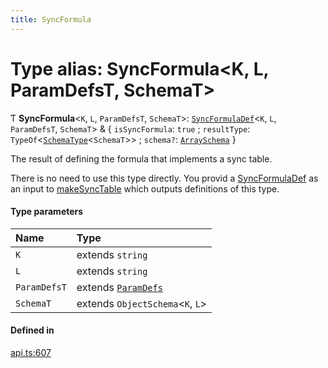 ```yaml
---
title: SyncFormula
---
```

# Type alias: SyncFormula<K, L, ParamDefsT, SchemaT\>

Ƭ **SyncFormula**<`K`, `L`, `ParamDefsT`, `SchemaT`\>: [`SyncFormulaDef`](../interfaces/SyncFormulaDef.md)<`K`, `L`, `ParamDefsT`, `SchemaT`\> & { `isSyncFormula`: ``true`` ; `resultType`: `TypeOf`<[`SchemaType`](SchemaType.md)<`SchemaT`\>\> ; `schema?`: [`ArraySchema`](../interfaces/ArraySchema.md)  }

The result of defining the formula that implements a sync table.

There is no need to use this type directly. You provid a [SyncFormulaDef](../interfaces/SyncFormulaDef.md) as an
input to [makeSyncTable](../functions/makeSyncTable.md) which outputs definitions of this type.

#### Type parameters

| Name | Type |
| :------ | :------ |
| `K` | extends `string` |
| `L` | extends `string` |
| `ParamDefsT` | extends [`ParamDefs`](ParamDefs.md) |
| `SchemaT` | extends `ObjectSchema`<`K`, `L`\> |

#### Defined in

[api.ts:607](https://github.com/coda/packs-sdk/blob/main/api.ts#L607)
